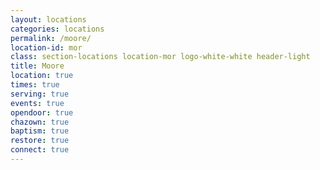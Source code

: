 ```yaml
---
layout: locations
categories: locations
permalink: /moore/
location-id: mor
class: section-locations location-mor logo-white-white header-light
title: Moore
location: true
times: true
serving: true
events: true
opendoor: true
chazown: true
baptism: true
restore: true
connect: true
---
```

